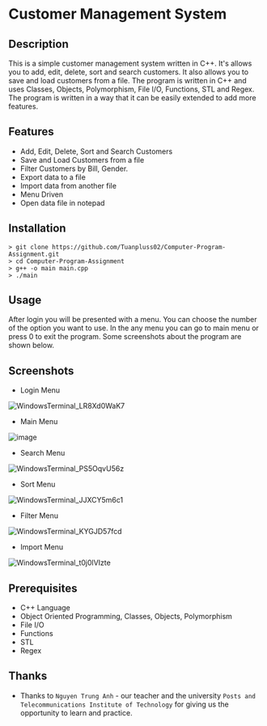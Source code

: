 # Customer Management System
## Description
This is a simple customer management system written in C++. It's allows you to add, edit, delete, sort and search customers. It also allows you to save and load customers from a file. The program is written in C++ and uses Classes, Objects, Polymorphism, File I/O, Functions, STL and Regex. The program is written in a way that it can be easily extended to add more features. 
## Features
- Add, Edit, Delete, Sort and Search Customers
- Save and Load Customers from a file
- Filter Customers by Bill, Gender.
- Export data to a file
- Import data from another file
- Menu Driven
- Open data file in notepad

## Installation
```
> git clone https://github.com/Tuanpluss02/Computer-Program-Assignment.git
> cd Computer-Program-Assignment
> g++ -o main main.cpp
> ./main
```
## Usage
After login you will be presented with a menu. You can choose the number of the option you want to use. In the any menu you can go to main menu or press 0 to exit the program. Some screenshots about the program are shown below.

## Screenshots
 - Login Menu
 
 ![WindowsTerminal_LR8Xd0WaK7](https://user-images.githubusercontent.com/82562559/203308836-cbd0d702-a410-48cd-9465-19ab1e5e95a8.gif)


 - Main Menu
 
![image](https://user-images.githubusercontent.com/82562559/203309018-c0cd2b84-aafd-43dc-a0d1-19530c98ee1a.png)

 - Search Menu
 
 ![WindowsTerminal_PS5OqvU56z](https://user-images.githubusercontent.com/82562559/203309413-9d8eeb27-a89d-4d46-b0b9-54f2589343b5.gif)

 - Sort Menu
 
![WindowsTerminal_JJXCY5m6c1](https://user-images.githubusercontent.com/82562559/203309682-6bc68909-674e-4d48-a71c-5cd4e49736ea.gif)

 - Filter Menu

![WindowsTerminal_KYGJD57fcd](https://user-images.githubusercontent.com/82562559/203309991-d2d87adc-4ca2-4b01-8446-8926e80213ef.gif)


 - Import Menu
 
 ![WindowsTerminal_t0j0lVIzte](https://user-images.githubusercontent.com/82562559/203310169-5fd1d732-ebd6-44bf-a847-b966411141ff.gif)


 ## Prerequisites
 - C++ Language
 - Object Oriented Programming, Classes, Objects, Polymorphism
 - File I/O
 - Functions
 - STL
 - Regex

## Thanks
- Thanks to `Nguyen Trung Anh` - our teacher and the university `Posts and Telecommunications Institute of Technology` for giving us the opportunity to learn and practice.
